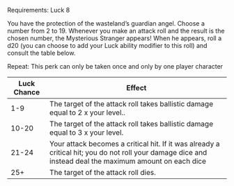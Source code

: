 Requirements: Luck 8

You have the protection of the wasteland’s guardian angel. Choose a number from 2 to 19. Whenever you make an attack roll and the result is the chosen number, the Mysterious Stranger appears! When he appears, roll a d20 (you can choose to add your Luck ability modifier to this roll) and consult the table below.

Repeat: This perk can only be taken once and only by one player character

| Luck Chance | Effect                                                                                                                                                  |
| ----------- | ------------------------------------------------------------------------------------------------------------------------------------------------------- |
| 1-9         | The target of the attack roll takes ballistic damage equal to 2 x your level..                                                                          |
| 10-20       | The target of the attack roll takes ballistic damage equal to 3 x your level.                                                                           |
| 21-24       | Your attack becomes a critical hit. If it was already a critical hit; you do not roll your damage dice and instead deal the maximum amount on each dice |
| 25+         | The target of the attack roll dies.                                                                                                                     |